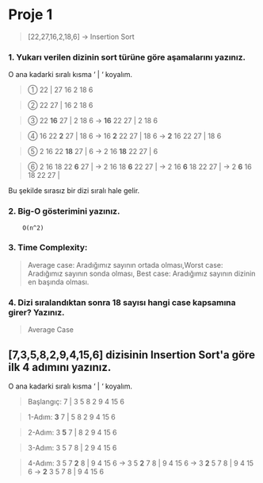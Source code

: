 # Proje 1

> [22,27,16,2,18,6] -> Insertion Sort

### 1. Yukarı verilen dizinin sort türüne göre aşamalarını yazınız.

O ana kadarki sıralı kısma ‘ | ‘ koyalım.

>①   22 | 27 16 2 18 6

>②   22 27 | 16 2 18 6

>③   22 **16** 27 | 2 18 6 → **16** 22 27 | 2 18 6

>④   16 22 **2** 27 | 18 6 → 16 **2** 22 27 | 18 6 → **2** 16 22 27 | 18 6

>⑤   2 16 22 **18** 27 | 6 → 2 16 **18** 22 27 | 6

>⑥   2 16 18 22 **6** 27 | → 2 16 18 **6** 22 27 | → 2 16 **6** 18 22 27 | → 2 **6** 16 18 22 27 |

Bu şekilde sırasız bir dizi sıralı hale gelir.

### 2. Big-O gösterimini yazınız.
        O(n^2)

### 3. Time Complexity:

   > Average case: Aradığımız sayının ortada olması,Worst case: Aradığımız sayının sonda olması, Best case: Aradığımız sayının dizinin en başında olması.
     
### 4. Dizi sıralandıktan sonra 18 sayısı hangi case kapsamına girer? Yazınız.
>   Average Case


## [7,3,5,8,2,9,4,15,6] dizisinin Insertion Sort'a göre ilk 4 adımını yazınız.

O ana kadarki sıralı kısma ‘ | ‘ koyalım.

>Başlangıç:   7 | 3 5 8 2 9 4 15 6

>1-Adım:      **3** 7 | 5 8 2 9 4 15 6

>2-Adım:      3 **5** 7 | 8 2 9 4 15 6

>3-Adım:      3 5 7 8 | 2 9 4 15 6

>4-Adım:      3 5 7 **2** 8 | 9 4 15 6 → 3 5 **2** 7 8 | 9 4 15 6 → 3 **2** 5 7 8 | 9 4 15 6 → **2** 3 5 7 8 | 9 4 15 6

